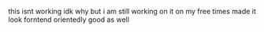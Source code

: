 this isnt working idk why but i am still working on it on my free times
made it look forntend orientedly good as well
